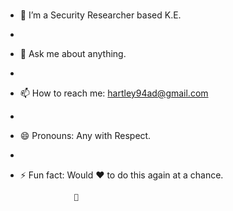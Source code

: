 ### 
- 🔭 I’m a Security Researcher based K.E.
- 
- 💬 Ask me about anything.
- 
- 📫 How to reach me: hartley94ad@gmail.com
- 
- 😄 Pronouns: Any with Respect.
- 
- ⚡ Fun fact: Would ❤ to do this again at a chance.

                  
                  🚀
